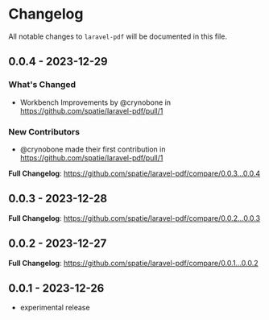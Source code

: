 # Changelog

All notable changes to `laravel-pdf` will be documented in this file.

## 0.0.4 - 2023-12-29

### What's Changed

* Workbench Improvements by @crynobone in https://github.com/spatie/laravel-pdf/pull/1

### New Contributors

* @crynobone made their first contribution in https://github.com/spatie/laravel-pdf/pull/1

**Full Changelog**: https://github.com/spatie/laravel-pdf/compare/0.0.3...0.0.4

## 0.0.3 - 2023-12-28

**Full Changelog**: https://github.com/spatie/laravel-pdf/compare/0.0.2...0.0.3

## 0.0.2 - 2023-12-27

**Full Changelog**: https://github.com/spatie/laravel-pdf/compare/0.0.1...0.0.2

## 0.0.1 - 2023-12-26

- experimental release
